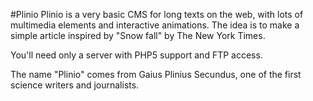 #Plinio
Plinio is a very basic CMS for long texts on the web, with lots of multimedia elements and interactive animations. The idea is to make a simple article inspired by "Snow fall" by The New York Times.

You'll need only a server with PHP5 support and FTP access.

The name "Plinio" comes from Gaius Plinius Secundus, one of the first science writers and journalists.